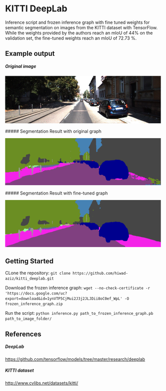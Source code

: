 # KITTI DeepLab
Inference script and frozen inference graph with fine tuned weights for semantic segmentation on images from the KITTI dataset with TensorFlow. While the weights provided by the authors reach an mIoU of 44% on the validation set, the fine-tuned weights reach an mIoU of 72.73 %.

## Example output
##### Original image
<p align="center">
  <img src="./images/original.png">
</p>
##### Segmentation Result with original graph
<p align="center">
  <img src="./images/segmented_original_graph.png">
</p>
##### Segmentation Result with fine-tuned graph
<p align="center">
  <img src="./images/segmented_fine-tuned_graph.png">
</p>

## Getting Started

CLone the repository:
`git clone https://github.com/hiwad-aziz/kitti_deeplab.git`

Download the frozen inference graph:
`wget --no-check-certificate -r 'https://docs.google.com/uc?export=download&id=1ynVTP5CjMui2J3j2JLJDii8oC0ef_WpL' -O frozen_inference_graph.zip`

Run the script:
`python inference.py path_to_frozen_inference_graph.pb path_to_image_folder/` 


## References
##### DeepLab
https://github.com/tensorflow/models/tree/master/research/deeplab
##### KITTI dataset
http://www.cvlibs.net/datasets/kitti/